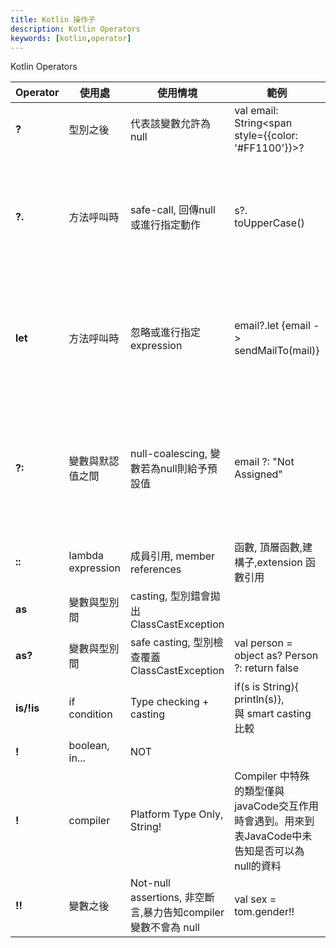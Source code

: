 ```yaml
---
title: Kotlin 操作子
description: Kotlin Operators
keywords: [kotlin,operator]
---
```


Kotlin Operators

| Operator | 使用處 | 使用情境 | 範例 |   |
|----------|-----------------|----------|-----------------|---| 
|**?**|型別之後|代表該變數允許為 null|val email: String<span style={{color: '#FF1100'}}>?</span>| |
|**?.**|方法呼叫時|safe-call, 回傳null或進行指定動作|s?. toUpperCase()| 一個點不多做, null 或做後面的事 |
|**let**| 方法呼叫時 | 忽略或進行指定expression |email?.let \{email \-\> sendMailTo\(mail\)\} |一個點不多做, null 或做後面的事 |
|**?:**|變數與默認值之間|null-coalescing, 變數若為null則給予預設值|email ?: "Not Assigned"| 兩個點多做事(給預設值)ie做後面的事 | 
|**::**|lambda expression|成員引用, member references|函數, 頂層函數,建構子,extension 函數引用|  | 
|**as**|變數與型別間|casting, 型別錯會拋出 ClassCastException|  |  | 
|**as?**|變數與型別間|safe casting, 型別檢查覆蓋 ClassCastException|val person = object as? Person ?: return false|  | 
|**is/!is**|if condition|Type checking + casting|if\(s is String\)\{ println\(s\)\},<br/>與 smart casting比較|  | 
|**!**|boolean, in...|NOT|  |  | 
|**!**|compiler|Platform Type Only, String!|Compiler 中特殊的類型僅與javaCode交互作用時會遇到。用來到表JavaCode中未告知是否可以為null的資料|  | 
|**!!**|變數之後|Not-null assertions, 非空斷言,暴力告知compiler變數不會為 null|val sex = tom.gender!!|  | 